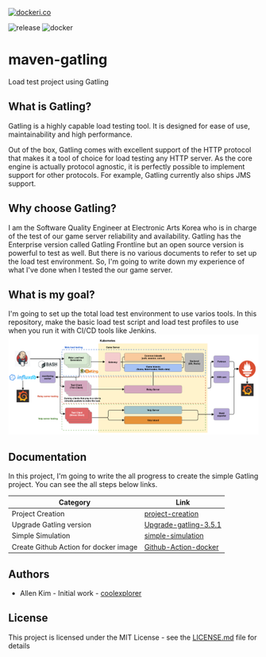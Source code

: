 [![dockeri.co](https://dockeri.co/image/coolexplorer/maven-gatling)](https://hub.docker.com/r/coolexplorer/maven-gatling)

![release](https://badgen.net/github/release/coolexplorer/maven-gatling)
![docker](https://github.com/coolexplorer/maven-gatling/workflows/docker/badge.svg)

# maven-gatling
Load test project using Gatling


## What is Gatling?

Gatling is a highly capable load testing tool. It is designed for ease of use, maintainability and high performance.

Out of the box, Gatling comes with excellent support of the HTTP protocol that makes it a tool of choice for load 
testing any HTTP server. As the core engine is actually protocol agnostic, it is perfectly possible to implement support for other protocols. For example, Gatling currently also ships JMS support.


## Why choose Gatling?

I am the Software Quality Engineer at Electronic Arts Korea who is in charge of the test of our game server reliability and availability. Gatling has the Enterprise version called Gatling Frontline but an open source version is powerful to test as well. But there is no various documents to refer to set up the load test environment. So, I'm going to write down my experience of what I've done when I tested the our game server. 


## What is my goal?

I'm going to set up the total load test environment to use varios tools. In this repository, make the basic load test script and load test profiles to use when you run it with CI/CD tools like Jenkins. 
![load-test-architecture](images/load_test_architecture.png)

## Documentation

In this project, I'm going to write the all progress to create the simple Gatling project. You can see the all steps 
below links.


| Category         |                         Link                     |
|------------------|--------------------------------------------------|
| Project Creation | [project-creation](docs/project-creation.md) |
| Upgrade Gatling version | [Upgrade-gatling-3.5.1](docs/upgrade-gatling-3.5.1.md) |
| Simple Simulation | [simple-simulation](docs/simple-simulation.md) |
| Create Github Action for docker image | [Github-Action-docker](docs/github-action-docker.md) |


## Authors
- Allen Kim - Initial work - [coolexplorer](https://github.com/coolexplorer)

## License

This project is licensed under the MIT License - see the [LICENSE.md](LICENSE.md) file for details
